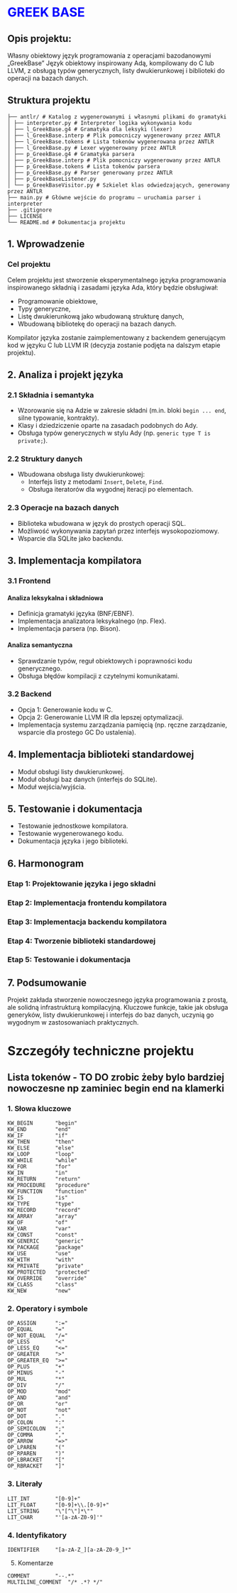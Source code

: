 # <span style="color:blue"> GREEK BASE </span>
## Opis projektu:
Własny obiektowy język programowania z operacjami bazodanowymi „GreekBase”
Język obiektowy inspirowany Adą, kompilowany do C lub LLVM, z obsługą typów generycznych, listy dwukierunkowej i biblioteki do operacji na bazach danych.
## Struktura projektu
```
├── antlr/ # Katalog z wygenerowanymi i własnymi plikami do gramatyki
│ ├── interpreter.py # Interpreter logika wykonywania kodu
│ ├── l_GreekBase.g4 # Gramatyka dla leksyki (lexer)
│ ├── l_GreekBase.interp # Plik pomocniczy wygenerowany przez ANTLR
│ ├── l_GreekBase.tokens # Lista tokenów wygenerowana przez ANTLR
│ ├── l_GreekBase.py # Lexer wygenerowany przez ANTLR
│ ├── p_GreekBase.g4 # Gramatyka parsera
│ ├── p_GreekBase.interp # Plik pomocniczy wygenerowany przez ANTLR
│ ├── p_GreekBase.tokens # Lista tokenów parsera
│ ├── p_GreekBase.py # Parser generowany przez ANTLR
│ ├── p_GreekBaseListener.py 
│ └── p_GreekBaseVisitor.py # Szkielet klas odwiedzających, generowany przez ANTLR
├── main.py # Główne wejście do programu – uruchamia parser i interpreter
├── .gitignore 
├── LICENSE 
└── README.md # Dokumentacja projektu 

```
## 1. Wprowadzenie

### Cel projektu

Celem projektu jest stworzenie eksperymentalnego języka programowania inspirowanego składnią i zasadami języka Ada, który będzie obsługiwał:

- Programowanie obiektowe,
- Typy generyczne,
- Listę dwukierunkową jako wbudowaną strukturę danych,
- Wbudowaną bibliotekę do operacji na bazach danych.

Kompilator języka zostanie zaimplementowany z backendem generującym kod w języku C lub LLVM IR (decyzja zostanie podjęta na dalszym etapie projektu).

## 2. Analiza i projekt języka

### 2.1 Składnia i semantyka

- Wzorowanie się na Adzie w zakresie składni (m.in. bloki `begin ... end`, silne typowanie, kontrakty).
- Klasy i dziedziczenie oparte na zasadach podobnych do Ady.
- Obsługa typów generycznych w stylu Ady (np. `generic type T is private;`).

### 2.2 Struktury danych

- Wbudowana obsługa listy dwukierunkowej:
  - Interfejs listy z metodami `Insert`, `Delete`, `Find`.
  - Obsługa iteratorów dla wygodnej iteracji po elementach.

### 2.3 Operacje na bazach danych

- Biblioteka wbudowana w język do prostych operacji SQL.
- Możliwość wykonywania zapytań przez interfejs wysokopoziomowy.
- Wsparcie dla SQLite jako backendu.

## 3. Implementacja kompilatora

### 3.1 Frontend

#### Analiza leksykalna i składniowa

- Definicja gramatyki języka (BNF/EBNF).
- Implementacja analizatora leksykalnego (np. Flex).
- Implementacja parsera (np. Bison).

#### Analiza semantyczna

- Sprawdzanie typów, reguł obiektowych i poprawności kodu generycznego.
- Obsługa błędów kompilacji z czytelnymi komunikatami.

### 3.2 Backend

- Opcja 1: Generowanie kodu w C.
- Opcja 2: Generowanie LLVM IR dla lepszej optymalizacji.
- Implementacja systemu zarządzania pamięcią (np. ręczne zarządzanie, wsparcie dla prostego GC Do ustalenia).

## 4. Implementacja biblioteki standardowej

- Moduł obsługi listy dwukierunkowej.
- Moduł obsługi baz danych (interfejs do SQLite).
- Moduł wejścia/wyjścia.

## 5. Testowanie i dokumentacja

- Testowanie jednostkowe kompilatora.
- Testowanie wygenerowanego kodu.
- Dokumentacja języka i jego biblioteki.

## 6. Harmonogram

### Etap 1: Projektowanie języka i jego składni&#x20;

### Etap 2: Implementacja frontendu kompilatora&#x20;

### Etap 3: Implementacja backendu kompilatora&#x20;

### Etap 4: Tworzenie biblioteki standardowej&#x20;

### Etap 5: Testowanie i dokumentacja

## 7. Podsumowanie

Projekt zakłada stworzenie nowoczesnego języka programowania z prostą, ale solidną infrastrukturą kompilacyjną. Kluczowe funkcje, takie jak obsługa generyków, listy dwukierunkowej i interfejs do baz danych, uczynią go wygodnym w zastosowaniach praktycznych.

# Szczegóły techniczne projektu

## Lista tokenów - TO DO zrobic żeby bylo bardziej nowoczesne np zaminiec begin end na klamerki

### 1. Słowa kluczowe
```
KW_BEGIN       "begin"
KW_END         "end"
KW_IF          "if"
KW_THEN        "then"
KW_ELSE        "else"
KW_LOOP        "loop"
KW_WHILE       "while"
KW_FOR         "for"
KW_IN          "in"
KW_RETURN      "return"
KW_PROCEDURE   "procedure"
KW_FUNCTION    "function"
KW_IS          "is"
KW_TYPE        "type"
KW_RECORD      "record"
KW_ARRAY       "array"
KW_OF          "of"
KW_VAR         "var"
KW_CONST       "const"
KW_GENERIC     "generic"
KW_PACKAGE     "package"
KW_USE         "use"
KW_WITH        "with"
KW_PRIVATE     "private"
KW_PROTECTED   "protected"
KW_OVERRIDE    "override"
KW_CLASS       "class"
KW_NEW         "new"
```

### 2. Operatory i symbole
```
OP_ASSIGN      ":="
OP_EQUAL       "="
OP_NOT_EQUAL   "/="
OP_LESS        "<"
OP_LESS_EQ     "<="
OP_GREATER     ">"
OP_GREATER_EQ  ">="
OP_PLUS        "+"
OP_MINUS       "-"
OP_MUL         "*"
OP_DIV         "/"
OP_MOD         "mod"
OP_AND         "and"
OP_OR          "or"
OP_NOT         "not"
OP_DOT         "."
OP_COLON       ":"
OP_SEMICOLON   ";"
OP_COMMA       ","
OP_ARROW       "=>"
OP_LPAREN      "("
OP_RPAREN      ")"
OP_LBRACKET    "["
OP_RBRACKET    "]"
```
### 3. Literały
```
LIT_INT        "[0-9]+"
LIT_FLOAT      "[0-9]+\\.[0-9]+"
LIT_STRING     "\"[^\"]*\""
LIT_CHAR       "'[a-zA-Z0-9]'"
```
### 4. Identyfikatory
```
IDENTIFIER     "[a-zA-Z_][a-zA-Z0-9_]*"
```
5. Komentarze
```
COMMENT        "--.*"
MULTILINE_COMMENT  "/* .*? */"
```
